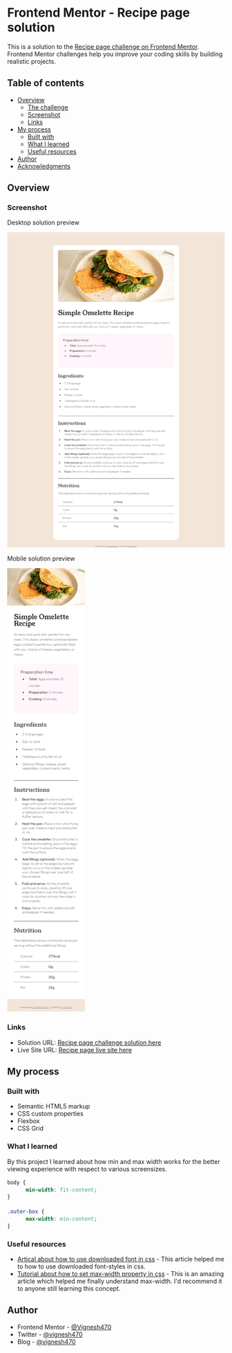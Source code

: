 # Frontend Mentor - Recipe page solution

This is a solution to the [Recipe page challenge on Frontend Mentor](https://www.frontendmentor.io/challenges/recipe-page-KiTsR8QQKm). Frontend Mentor challenges help you improve your coding skills by building realistic projects. 

## Table of contents

- [Overview](#overview)
  - [The challenge](#the-challenge)
  - [Screenshot](#screenshot)
  - [Links](#links)
- [My process](#my-process)
  - [Built with](#built-with)
  - [What I learned](#what-i-learned)
  - [Useful resources](#useful-resources)
- [Author](#author)
- [Acknowledgments](#acknowledgments)

## Overview

### Screenshot

Desktop solution preview 

![](./design/Frontend%20Mentor%20Recipe%20page%20-%20solution%20for%20desktop.png)

Mobile solution preview

![](./design/Frontend%20Mentor%20Recipe%20page%20-%20solution%20for%20mobile.png)

### Links

- Solution URL: [Recipe page challenge solution here](https://www.frontendmentor.io/solutions/i-used-css-flexbox-grid-and-media-queries-methods-in-this-challenge-PeGWCKT90M)
- Live Site URL: [Recipe page live site here](https://vignesh470.github.io/Recipe-page/)

## My process

### Built with

- Semantic HTML5 markup
- CSS custom properties
- Flexbox
- CSS Grid

### What I learned
By this project I learned about how min and max width works for the better viewing experience with respect to various screensizes.

```css
body {
      min-width: fit-content;
}

.outer-box {
      max-width: min-content;
}
```

### Useful resources

- [Artical about how to use downloaded font in css](https://stackoverflow.com/questions/53038964/how-to-use-downloaded-font-in-css) - This article helped me to how to use downloaded font-styles in css.
- [Tutorial about how to set max-width property in css](https://www.w3schools.com/cssref/pr_dim_max-width.php) - This is an amazing article which helped me finally understand max-width. I'd recommend it to anyone still learning this concept.

## Author

- Frontend Mentor - [@Vignesh470](https://www.frontendmentor.io/profile/Vignesh470)
- Twitter - [@vignesh470](https://www.twitter.com/vignesh470)
- Blog - [@vignesh470](https://dev.to/vignesh470)


